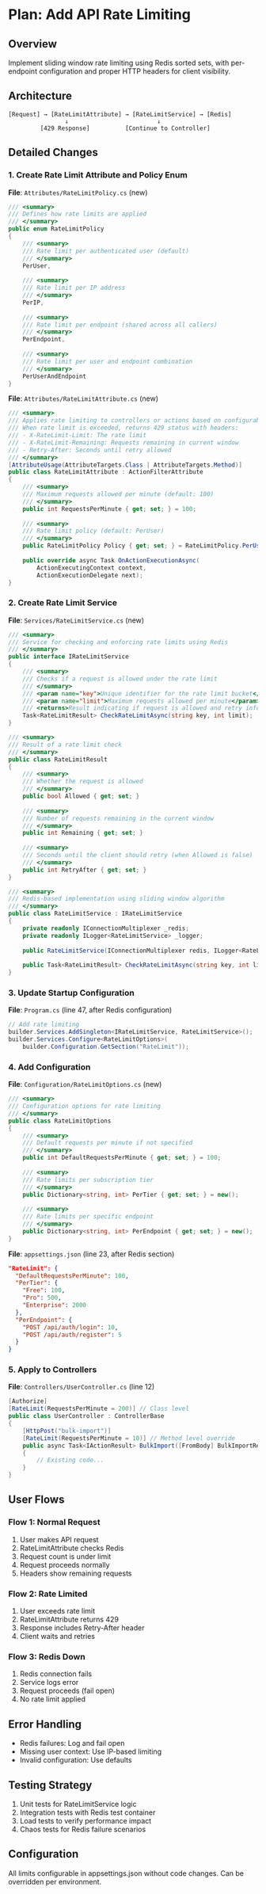 # Plan: Add API Rate Limiting

## Overview

Implement sliding window rate limiting using Redis sorted sets, with per-endpoint configuration and proper HTTP headers
for client visibility.

## Architecture

```
[Request] → [RateLimitAttribute] → [RateLimitService] → [Redis]
                ↓                         ↓
         [429 Response]          [Continue to Controller]
```

## Detailed Changes

### 1. Create Rate Limit Attribute and Policy Enum

**File**: `Attributes/RateLimitPolicy.cs` (new)

```csharp
/// <summary>
/// Defines how rate limits are applied
/// </summary>
public enum RateLimitPolicy
{
    /// <summary>
    /// Rate limit per authenticated user (default)
    /// </summary>
    PerUser,
    
    /// <summary>
    /// Rate limit per IP address
    /// </summary>
    PerIP,
    
    /// <summary>
    /// Rate limit per endpoint (shared across all callers)
    /// </summary>
    PerEndpoint,
    
    /// <summary>
    /// Rate limit per user and endpoint combination
    /// </summary>
    PerUserAndEndpoint
}
```

**File**: `Attributes/RateLimitAttribute.cs` (new)

```csharp
/// <summary>
/// Applies rate limiting to controllers or actions based on configurable policies.
/// When rate limit is exceeded, returns 429 status with headers:
/// - X-RateLimit-Limit: The rate limit
/// - X-RateLimit-Remaining: Requests remaining in current window
/// - Retry-After: Seconds until retry allowed
/// </summary>
[AttributeUsage(AttributeTargets.Class | AttributeTargets.Method)]
public class RateLimitAttribute : ActionFilterAttribute
{
    /// <summary>
    /// Maximum requests allowed per minute (default: 100)
    /// </summary>
    public int RequestsPerMinute { get; set; } = 100;
    
    /// <summary>
    /// Rate limit policy (default: PerUser)
    /// </summary>
    public RateLimitPolicy Policy { get; set; } = RateLimitPolicy.PerUser;
    
    public override async Task OnActionExecutionAsync(
        ActionExecutingContext context, 
        ActionExecutionDelegate next);
}
```

### 2. Create Rate Limit Service

**File**: `Services/RateLimitService.cs` (new)

```csharp
/// <summary>
/// Service for checking and enforcing rate limits using Redis
/// </summary>
public interface IRateLimitService
{
    /// <summary>
    /// Checks if a request is allowed under the rate limit
    /// </summary>
    /// <param name="key">Unique identifier for the rate limit bucket</param>
    /// <param name="limit">Maximum requests allowed per minute</param>
    /// <returns>Result indicating if request is allowed and retry information</returns>
    Task<RateLimitResult> CheckRateLimitAsync(string key, int limit);
}

/// <summary>
/// Result of a rate limit check
/// </summary>
public class RateLimitResult
{
    /// <summary>
    /// Whether the request is allowed
    /// </summary>
    public bool Allowed { get; set; }
    
    /// <summary>
    /// Number of requests remaining in the current window
    /// </summary>
    public int Remaining { get; set; }
    
    /// <summary>
    /// Seconds until the client should retry (when Allowed is false)
    /// </summary>
    public int RetryAfter { get; set; }
}

/// <summary>
/// Redis-based implementation using sliding window algorithm
/// </summary>
public class RateLimitService : IRateLimitService
{
    private readonly IConnectionMultiplexer _redis;
    private readonly ILogger<RateLimitService> _logger;
    
    public RateLimitService(IConnectionMultiplexer redis, ILogger<RateLimitService> logger);
    
    public Task<RateLimitResult> CheckRateLimitAsync(string key, int limit);
}
```

### 3. Update Startup Configuration

**File**: `Program.cs` (line 47, after Redis configuration)

```csharp
// Add rate limiting
builder.Services.AddSingleton<IRateLimitService, RateLimitService>();
builder.Services.Configure<RateLimitOptions>(
    builder.Configuration.GetSection("RateLimit"));
```

### 4. Add Configuration

**File**: `Configuration/RateLimitOptions.cs` (new)

```csharp
/// <summary>
/// Configuration options for rate limiting
/// </summary>
public class RateLimitOptions
{
    /// <summary>
    /// Default requests per minute if not specified
    /// </summary>
    public int DefaultRequestsPerMinute { get; set; } = 100;
    
    /// <summary>
    /// Rate limits per subscription tier
    /// </summary>
    public Dictionary<string, int> PerTier { get; set; } = new();
    
    /// <summary>
    /// Rate limits per specific endpoint
    /// </summary>
    public Dictionary<string, int> PerEndpoint { get; set; } = new();
}
```

**File**: `appsettings.json` (line 23, after Redis section)

```json
"RateLimit": {
  "DefaultRequestsPerMinute": 100,
  "PerTier": {
    "Free": 100,
    "Pro": 500,
    "Enterprise": 2000
  },
  "PerEndpoint": {
    "POST /api/auth/login": 10,
    "POST /api/auth/register": 5
  }
}
```

### 5. Apply to Controllers

**File**: `Controllers/UserController.cs` (line 12)

```csharp
[Authorize]
[RateLimit(RequestsPerMinute = 200)] // Class level
public class UserController : ControllerBase
{
    [HttpPost("bulk-import")]
    [RateLimit(RequestsPerMinute = 10)] // Method level override
    public async Task<IActionResult> BulkImport([FromBody] BulkImportRequest request)
    {
        // Existing code...
    }
}
```

## User Flows

### Flow 1: Normal Request

1. User makes API request
2. RateLimitAttribute checks Redis
3. Request count is under limit
4. Request proceeds normally
5. Headers show remaining requests

### Flow 2: Rate Limited

1. User exceeds rate limit
2. RateLimitAttribute returns 429
3. Response includes Retry-After header
4. Client waits and retries

### Flow 3: Redis Down

1. Redis connection fails
2. Service logs error
3. Request proceeds (fail open)
4. No rate limit applied

## Error Handling

- Redis failures: Log and fail open
- Missing user context: Use IP-based limiting
- Invalid configuration: Use defaults

## Testing Strategy

1. Unit tests for RateLimitService logic
2. Integration tests with Redis test container
3. Load tests to verify performance impact
4. Chaos tests for Redis failure scenarios

## Configuration

All limits configurable in appsettings.json without code changes. Can be overridden per environment.